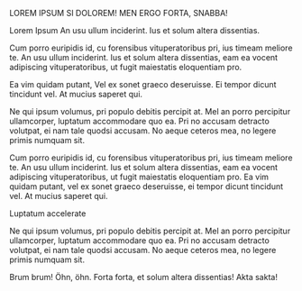 
LOREM IPSUM SI DOLOREM! MEN ERGO FORTA, SNABBA!

Lorem Ipsum An usu ullum inciderint. Ius et solum altera dissentias.

Cum porro euripidis id, cu forensibus vituperatoribus pri, ius timeam meliore te. An usu ullum inciderint. Ius et solum altera dissentias, eam ea vocent adipiscing vituperatoribus, ut fugit maiestatis eloquentiam pro.

Ea vim quidam putant, Vel ex sonet graeco deseruisse. Ei tempor dicunt tincidunt vel. At mucius saperet qui.

Ne qui ipsum volumus, pri populo debitis percipit at. Mel an porro percipitur ullamcorper, luptatum accommodare quo ea. Pri no accusam detracto volutpat, ei nam tale quodsi accusam. No aeque ceteros mea, no legere primis numquam sit.


Cum porro euripidis id, cu forensibus vituperatoribus pri, ius timeam meliore te. An usu ullum inciderint. Ius et solum altera dissentias, eam ea vocent adipiscing vituperatoribus, ut fugit maiestatis eloquentiam pro. Ea vim quidam putant, vel ex sonet graeco deseruisse, ei tempor dicunt tincidunt vel. At mucius saperet qui.

Luptatum accelerate

Ne qui ipsum volumus, pri populo debitis percipit at. Mel an porro percipitur ullamcorper, luptatum accommodare quo ea. Pri no accusam detracto volutpat, ei nam tale quodsi accusam. No aeque ceteros mea, no legere primis numquam sit.

Brum brum! Öhn, öhn. Forta forta, et solum altera dissentias! Akta sakta!